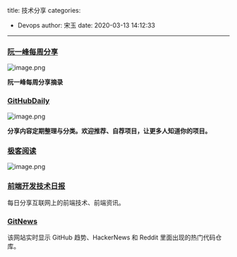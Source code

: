 title: 技术分享
categories:
 - Devops
author: 宋玉
date: 2020-03-13 14:12:33
---

### [阮一峰每周分享](https://wanmaoor.github.io/ryfWeekly/)
![image.png](https://cdn.nlark.com/yuque/0/2020/png/394169/1582595726889-f0108da3-6dc9-484f-a70e-65ca5e94428d.png#align=left&display=inline&height=765&name=image.png&originHeight=1530&originWidth=2872&size=203754&status=done&style=none&width=1436)

**阮一峰每周分享摘录**

### [GitHubDaily](https://github.com/GitHubDaily/GitHubDaily)
![image.png](https://cdn.nlark.com/yuque/0/2020/png/394169/1582608380927-67f3a68e-77e0-473f-b171-829982afcd13.png#align=left&display=inline&height=760&name=image.png&originHeight=1520&originWidth=2864&size=298408&status=done&style=none&width=1432)

**分享内容定期整理与分类。欢迎推荐、自荐项目，让更多人知道你的项目。**<br />

### [极客阅读](https://geeker-read.com/#/latest)
![image.png](https://cdn.nlark.com/yuque/0/2020/png/394169/1582681280552-cca984d0-b198-4004-928c-e7f94c1a1b0f.png#align=left&display=inline&height=765&name=image.png&originHeight=1530&originWidth=2872&size=411174&status=done&style=none&width=1436)

### [前端开发技术日报](https://github.com/kujian/frontendDaily)
每日分享互联网上的前端技术、前端资讯。

### [GitNews](https://git.news/)
该网站实时显示 GitHub 趋势、HackerNews 和 Reddit 里面出现的热门代码仓库。
